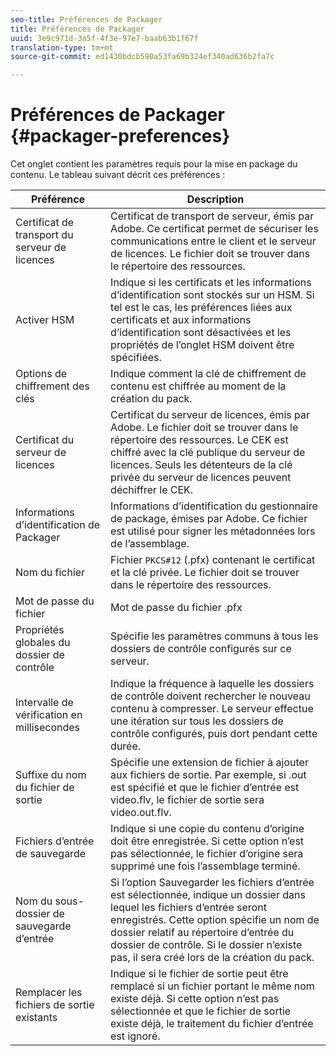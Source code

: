 ```yaml
---
seo-title: Préférences de Packager
title: Préférences de Packager
uuid: 3e9c971d-3a5f-4f3e-97e7-baab63b1f67f
translation-type: tm+mt
source-git-commit: ed1430bdcb590a53fa69b324ef340ad636b2fa7c

---
```



# Préférences de Packager {#packager-preferences}

Cet onglet contient les paramètres requis pour la mise en package du contenu. Le tableau suivant décrit ces préférences :

| Préférence | Description |
|--- |--- |
| Certificat de transport du serveur de licences | Certificat de transport de serveur, émis par Adobe. Ce certificat permet de sécuriser les communications entre le client et le serveur de licences. Le fichier doit se trouver dans le répertoire des ressources. |
| Activer HSM | Indique si les certificats et les informations d’identification sont stockés sur un HSM. Si tel est le cas, les préférences liées aux certificats et aux informations d’identification sont désactivées et les propriétés de l’onglet HSM doivent être spécifiées. |
| Options de chiffrement des clés | Indique comment la clé de chiffrement de contenu est chiffrée au moment de la création du pack. |
| Certificat du serveur de licences | Certificat du serveur de licences, émis par Adobe. Le fichier doit se trouver dans le répertoire des ressources. Le CEK est chiffré avec la clé publique du serveur de licences. Seuls les détenteurs de la clé privée du serveur de licences peuvent déchiffrer le CEK. |
| Informations d’identification de Packager | Informations d’identification du gestionnaire de package, émises par Adobe. Ce fichier est utilisé pour signer les métadonnées lors de l’assemblage. |
| Nom du fichier | Fichier `PKCS#12` (.pfx) contenant le certificat et la clé privée. Le fichier doit se trouver dans le répertoire des ressources. |
| Mot de passe du fichier | Mot de passe du fichier .pfx |
| Propriétés globales du dossier de contrôle | Spécifie les paramètres communs à tous les dossiers de contrôle configurés sur ce serveur. |
| Intervalle de vérification en millisecondes | Indique la fréquence à laquelle les dossiers de contrôle doivent rechercher le nouveau contenu à compresser. Le serveur effectue une itération sur tous les dossiers de contrôle configurés, puis dort pendant cette durée. |
| Suffixe du nom du fichier de sortie | Spécifie une extension de fichier à ajouter aux fichiers de sortie. Par exemple, si .out est spécifié et que le fichier d’entrée est video.flv, le fichier de sortie sera video.out.flv. |
| Fichiers d’entrée de sauvegarde | Indique si une copie du contenu d’origine doit être enregistrée. Si cette option n’est pas sélectionnée, le fichier d’origine sera supprimé une fois l’assemblage terminé. |
| Nom du sous-dossier de sauvegarde d’entrée | Si l’option Sauvegarder les fichiers d’entrée est sélectionnée, indique un dossier dans lequel les fichiers d’entrée seront enregistrés. Cette option spécifie un nom de dossier relatif au répertoire d’entrée du dossier de contrôle. Si le dossier n’existe pas, il sera créé lors de la création du pack. |
| Remplacer les fichiers de sortie existants | Indique si le fichier de sortie peut être remplacé si un fichier portant le même nom existe déjà. Si cette option n’est pas sélectionnée et que le fichier de sortie existe déjà, le traitement du fichier d’entrée est ignoré. |
